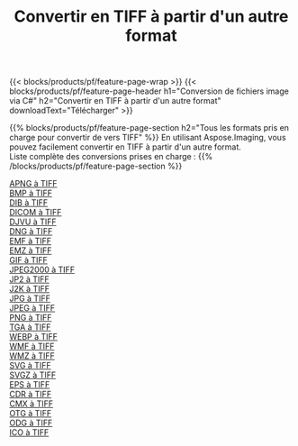 ﻿---
title: Convertir en TIFF à partir d'un autre format 
weight: 3920
url: /fr/net/conversion/to/tiff 
lang: fr
langdirlevel: 2
locales: zh-hans,ja,it,ru,de,es,fr,nl,id,lt,pl,pt,vi,tr,ko,zh-hant,ar,hi,th,sv,cs,uk,he
description: En utilisant Aspose.Imaging, vous pouvez facilement convertir en TIFF à partir d'un autre format
---

{{< blocks/products/pf/feature-page-wrap >}}
{{< blocks/products/pf/feature-page-header h1="Conversion de fichiers image via C#" h2="Convertir en TIFF à partir d'un autre format" downloadText="Télécharger" >}}


{{% blocks/products/pf/feature-page-section  h2="Tous les formats pris en charge pour convertir de vers TIFF" %}}
En utilisant Aspose.Imaging, vous pouvez facilement convertir en TIFF à partir d'un autre format.
<br/>
Liste complète des conversions prises en charge :
{{% /blocks/products/pf/feature-page-section %}}
<div class="container-fluid productfamilypage bg-gray">
    <div class="convertypes bg-gray agp-content section">
        <div class="container">
		<div class="row other-converters">
		    <div class='col-md-2 other-converter remove-lp remove-rp'><a href="/imaging/fr/net/conversion/apng-to-tiff" >APNG à TIFF</a></div>
<div class='col-md-2 other-converter remove-lp remove-rp'><a href="/imaging/fr/net/conversion/bmp-to-tiff" >BMP à TIFF</a></div>
<div class='col-md-2 other-converter remove-lp remove-rp'><a href="/imaging/fr/net/conversion/dib-to-tiff" >DIB à TIFF</a></div>
<div class='col-md-2 other-converter remove-lp remove-rp'><a href="/imaging/fr/net/conversion/dicom-to-tiff" >DICOM à TIFF</a></div>
<div class='col-md-2 other-converter remove-lp remove-rp'><a href="/imaging/fr/net/conversion/djvu-to-tiff" >DJVU à TIFF</a></div>
<div class='col-md-2 other-converter remove-lp remove-rp'><a href="/imaging/fr/net/conversion/dng-to-tiff" >DNG à TIFF</a></div>
<div class='col-md-2 other-converter remove-lp remove-rp'><a href="/imaging/fr/net/conversion/emf-to-tiff" >EMF à TIFF</a></div>
<div class='col-md-2 other-converter remove-lp remove-rp'><a href="/imaging/fr/net/conversion/emz-to-tiff" >EMZ à TIFF</a></div>
<div class='col-md-2 other-converter remove-lp remove-rp'><a href="/imaging/fr/net/conversion/gif-to-tiff" >GIF à TIFF</a></div>
<div class='col-md-2 other-converter remove-lp remove-rp'><a href="/imaging/fr/net/conversion/jpeg2000-to-tiff" >JPEG2000 à TIFF</a></div>
<div class='col-md-2 other-converter remove-lp remove-rp'><a href="/imaging/fr/net/conversion/jp2-to-tiff" >JP2 à TIFF</a></div>
<div class='col-md-2 other-converter remove-lp remove-rp'><a href="/imaging/fr/net/conversion/j2k-to-tiff" >J2K à TIFF</a></div>
<div class='col-md-2 other-converter remove-lp remove-rp'><a href="/imaging/fr/net/conversion/jpg-to-tiff" >JPG à TIFF</a></div>
<div class='col-md-2 other-converter remove-lp remove-rp'><a href="/imaging/fr/net/conversion/jpeg-to-tiff" >JPEG à TIFF</a></div>
<div class='col-md-2 other-converter remove-lp remove-rp'><a href="/imaging/fr/net/conversion/png-to-tiff" >PNG à TIFF</a></div>
<div class='col-md-2 other-converter remove-lp remove-rp'><a href="/imaging/fr/net/conversion/tga-to-tiff" >TGA à TIFF</a></div>
<div class='col-md-2 other-converter remove-lp remove-rp'><a href="/imaging/fr/net/conversion/webp-to-tiff" >WEBP à TIFF</a></div>
<div class='col-md-2 other-converter remove-lp remove-rp'><a href="/imaging/fr/net/conversion/wmf-to-tiff" >WMF à TIFF</a></div>
<div class='col-md-2 other-converter remove-lp remove-rp'><a href="/imaging/fr/net/conversion/wmz-to-tiff" >WMZ à TIFF</a></div>
<div class='col-md-2 other-converter remove-lp remove-rp'><a href="/imaging/fr/net/conversion/svg-to-tiff" >SVG à TIFF</a></div>
<div class='col-md-2 other-converter remove-lp remove-rp'><a href="/imaging/fr/net/conversion/svgz-to-tiff" >SVGZ à TIFF</a></div>
<div class='col-md-2 other-converter remove-lp remove-rp'><a href="/imaging/fr/net/conversion/eps-to-tiff" >EPS à TIFF</a></div>
<div class='col-md-2 other-converter remove-lp remove-rp'><a href="/imaging/fr/net/conversion/cdr-to-tiff" >CDR à TIFF</a></div>
<div class='col-md-2 other-converter remove-lp remove-rp'><a href="/imaging/fr/net/conversion/cmx-to-tiff" >CMX à TIFF</a></div>
<div class='col-md-2 other-converter remove-lp remove-rp'><a href="/imaging/fr/net/conversion/otg-to-tiff" >OTG à TIFF</a></div>
<div class='col-md-2 other-converter remove-lp remove-rp'><a href="/imaging/fr/net/conversion/odg-to-tiff" >ODG à TIFF</a></div>
<div class='col-md-2 other-converter remove-lp remove-rp'><a href="/imaging/fr/net/conversion/ico-to-tiff" >ICO à TIFF</a></div>
                </div>
        </div>
    </div>
</div>
<br/>

